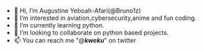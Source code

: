 - 👋 Hi, I’m Augustine Yeboah-Afari(@Bruno1z)
- 👀 I’m interested in aviation,cybersecurity,anime and fun coding.
- 🌱 I’m currently learning python.
- 💞️ I’m looking to collaborate on python based projects.
- 📫 You can reach me "@___kweku___" on twitter

<!---
Bruno1z/Bruno1z is a ✨ special ✨ repository because its `README.md` (this file) appears on your GitHub profile.
You can click the Preview link to take a look at your changes.
--->
